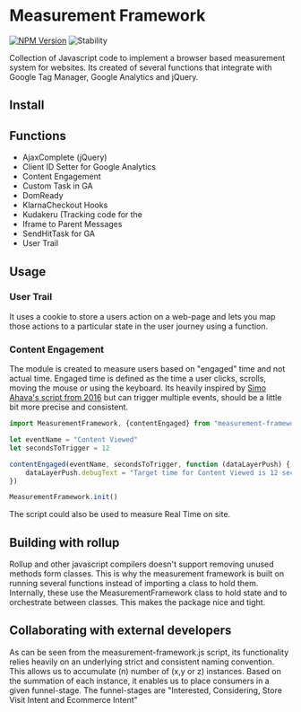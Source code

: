 Measurement Framework
=======
[![NPM Version][npm-image]][npm-url]
![Stability][stability-image]

Collection of Javascript code to implement a browser based measurement
system for websites. Its created of several functions that integrate
with Google Tag Manager, Google Analytics and jQuery.



## Install



## Functions
* AjaxComplete (jQuery)
* Client ID Setter for Google Analytics
* Content Engagement
* Custom Task in GA
* DomReady
* KlarnaCheckout Hooks
* Kudakeru (Tracking code for the
* Iframe to Parent Messages
* SendHitTask for GA
* User Trail


## Usage


### User Trail
It uses a cookie to store a users action on a web-page and lets you map
those actions to a particular state in the user journey using a function.

### Content Engagement
The module is created to measure users based on "engaged" time and not actual
time. Engaged time is defined as the time a user clicks, scrolls, moving the mouse
or using the keyboard. Its heavily inspired by 
[Simo Ahava's script from 2016](https://www.simoahava.com/analytics/track-content-engagement-via-gtm/) but can
trigger multiple events, should be a little bit more precise and consistent.

```javascript
import MeasurementFramework, {contentEngaged} from "measurement-framework"

let eventName = "Content Viewed"
let secondsToTrigger = 12 

contentEngaged(eventName, secondsToTrigger, function (dataLayerPush) {
    dataLayerPush.debugText = "Target time for Content Viewed is 12 seconds."
})

MeasurementFramework.init()
```

The script could also be used to measure Real Time on site. 


## Building with rollup
Rollup and other javascript compilers doesn't support removing unused
methods form classes. This is why the measurement framework is built on
running several functions instead of importing a class to hold them.
Internally, these use the MeasurementFramework class to hold state and
to orchestrate between classes. This makes the package nice and tight.

[npm-image]: https://img.shields.io/npm/v/measurement-framework.svg
[npm-url]: https://npmjs.org/package/measurement-framework
[stability-image]: https://img.shields.io/badge/stability-experimental-orange.svg
[stability-url]: https://github.com/mijohansen/measurement-framework


## Collaborating with external developers
As can be seen from the measurement-framework.js script, its functionality relies heavily on an underlying strict and consistent
naming convention. This allows us to accumulate (n) number of (x,y or z) instances.
Based on the summation of each instance, it enables us to place consumers in a given funnel-stage.
The funnel-stages are "Interested, Considering, Store Visit Intent and Ecommerce Intent"